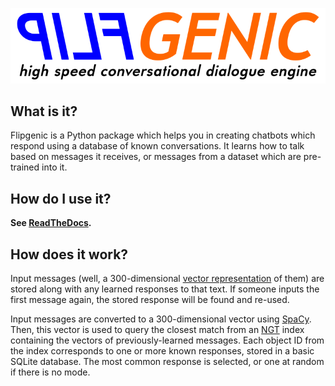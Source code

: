 ![Flipgenic: High-speed conversational dialogue engine](images/header.png)

## What is it?

Flipgenic is a Python package which helps you in creating chatbots which
respond using a database of known conversations. It learns how to talk based on
messages it receives, or messages from a dataset which are pre-trained into it.

## How do I use it?

**See [ReadTheDocs](https://flipgenic.readthedocs.io/en/latest/quickstart.html).**

## How does it work?

Input messages (well, a 300-dimensional
[vector representation](https://spacy.io/api/token#vector) of them) are stored
along with any learned responses to that text. If someone inputs the first
message again, the stored response will be found and re-used.

Input messages are converted to a 300-dimensional vector using
[SpaCy](https://spacy.io/api/token#vector). Then, this vector is used to
query the closest match from an [NGT](https://github.com/yahoojapan/NGT)
index containing the vectors of previously-learned messages. Each object ID
from the index corresponds to one or more known responses, stored in a
basic SQLite database. The most common response is selected, or one at random
if there is no mode.
